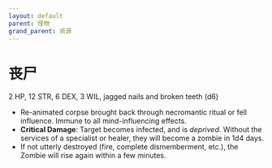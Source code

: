 ```yaml
---
layout: default
parent: 怪物
grand_parent: 资源
---
```


# 丧尸

2 HP, 12 STR, 6 DEX, 3 WIL, jagged nails and broken teeth (d6)

- Re-animated corpse brought back through necromantic ritual or fell influence. Immune to all mind-influencing effects.
- **Critical Damage**: Target becomes infected, and is _deprived_. Without the services of a specialist or healer, they will become a zombie in 1d4 days.
- If not utterly destroyed (fire, complete dismemberment, etc.), the Zombie will rise again within a few minutes.
